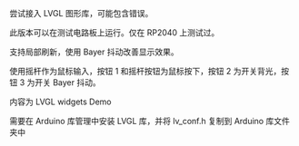 尝试接入 LVGL 图形库，可能包含错误。

此版本可以在测试电路板上运行。仅在 RP2040 上测试过。

支持局部刷新，使用 Bayer 抖动改善显示效果。

使用摇杆作为鼠标输入，按钮 1 和摇杆按钮为鼠标按下，按钮 2 为开关背光，按钮 3 为开关 Bayer 抖动。

内容为 LVGL widgets Demo

需要在 Arduino 库管理中安装 LVGL 库，并将 lv_conf.h 复制到 Arduino 库文件夹中